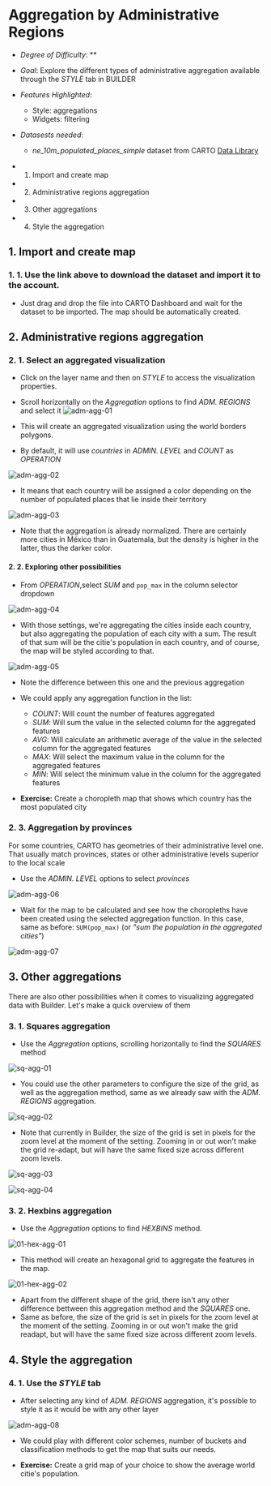 # Aggregation by Administrative Regions

* *Degree of Difficulty*: **

* *Goal*: Explore the different types of administrative aggregation available through the *STYLE* tab in BUILDER

* *Features Highlighted*:
	* Style: aggregations
	* Widgets: filtering

* *Datasests needed*:
	* *ne_10m_populated_places_simple* dataset from CARTO [Data Library](https://carto.com/dataset/ne_10m_populated_places_simple)

<!-- MarkdownTOC -->

- 1. Import and create map
- 2. Administrative regions aggregation
- 3. Other aggregations
- 4. Style the aggregation

<!-- /MarkdownTOC -->

## 1. Import and create map
### 1. 1. Use the link above to download the dataset and import it to the account.
* Just drag and drop the file into CARTO Dashboard and wait for the dataset to be imported. The map should be automatically created.

## 2. Administrative regions aggregation
### 2. 1. Select an aggregated visualization
* Click on the layer name and then on *STYLE* to access the visualization properties.
* Scroll horizontally on the *Aggregation* options to find *ADM. REGIONS* and select it
![adm-agg-01](imgs/01-adm-agg-01.png)

* This will create an aggregated visualization using the world borders polygons.
* By default, it will use *countries* in *ADMIN. LEVEL* and *COUNT* as *OPERATION*

![adm-agg-02](imgs/01-adm-agg-02.png)

* It means that each country will be assigned a color depending on the number of populated places that lie inside their territory

![adm-agg-03](imgs/01-adm-agg-03.png)

* Note that the aggregation is already normalized. There are certainly more cities in México than in Guatemala, but the density is higher in the latter, thus the darker color.

#### 2. 2. Exploring other possibilities
* From *OPERATION*,select *SUM* and `pop_max` in the column selector dropdown

![adm-agg-04](imgs/01-adm-agg-04.png)

* With those settings, we're aggregating the cities inside each country, but also aggregating the population of each city with a sum. The result of that sum will be the citie's population in each country, and of course, the map will be styled according to that.

![adm-agg-05](imgs/01-adm-agg-05.png)

* Note the difference between this one and the previous aggregation
* We could apply any aggregation function in the list:
	* *COUNT*: Will count the number of features aggregated
	* *SUM*: Will sum the value in the selected column for the aggregated features
	* *AVG*: Will calculate an arithmetic average of the value in the selected column for the aggregated features
	* *MAX*: Will select the maximum value in the column for the aggregated features
	* *MIN*: Will select the minimum value in the column for the aggregated features

* **Exercise:** Create a choropleth map that shows which country has the most populated city

### 2. 3. Aggregation by provinces

For some countries, CARTO has geometries of their administrative level one. That usually match provinces, states or other administrative levels superior to the local scale

* Use the *ADMIN. LEVEL* options to select *provinces*

![adm-agg-06](imgs/01-adm-agg-06.png)

* Wait for the map to be calculated and see how the choropleths have been created using the selected aggregation function. In this case, same as before: `SUM(pop_max)` (or _"sum the population in the aggregated cities"_)

![adm-agg-07](imgs/01-adm-agg-07.png)

## 3. Other aggregations
There are also other possibilities when it comes to visualizing aggregated data with Builder. Let's make a quick overview of them
### 3. 1. Squares aggregation
* Use the *Aggregation* options, scrolling horizontally to find the *SQUARES* method

![sq-agg-01](imgs/01-sq-agg-01.png)

* You could use the other parameters to configure the size of the grid, as well as the aggregation method, same as we already saw with the *ADM. REGIONS* aggregation. 

![sq-agg-02](imgs/01-sq-agg-02.png)

* Note that currently in Builder, the size of the grid is set in pixels for the zoom level at the moment of the setting. Zooming in or out won't make the grid re-adapt, but will have the same fixed size across different zoom levels.

![sq-agg-03](imgs/01-sq-agg-03.png)

![sq-agg-04](imgs/01-sq-agg-04.png)

### 3. 2. Hexbins aggregation

* Use the *Aggregation* options to find *HEXBINS* method.  

![01-hex-agg-01](imgs/01-hex-agg-01.png)

* This method will create an hexagonal grid to aggregate the features in the map.

![01-hex-agg-02](imgs/01-hex-agg-02.png)

* Apart from the different shape of the grid, there isn't any other difference bettween this aggregation method and the *SQUARES* one.
* Same as before, the size of the grid is set in pixels for the zoom level at the moment of the setting. Zooming in or out won't make the grid readapt, but will have the same fixed size across different zoom levels.

## 4. Style the aggregation
### 4. 1. Use the *STYLE* tab
* After selecting any kind of *ADM. REGIONS* aggregation, it's possible to style it as it would be with any other layer

![adm-agg-08](imgs/01-adm-agg-08.png)

* We could play with different color schemes, number of buckets and classification methods to get the map that suits our needs.

* **Exercise:** Create a grid map of your choice to show the average world citie's population. 